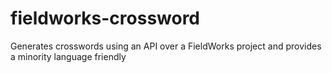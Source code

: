 # fieldworks-crossword
Generates crosswords using an API over a FieldWorks project and provides a minority language friendly
